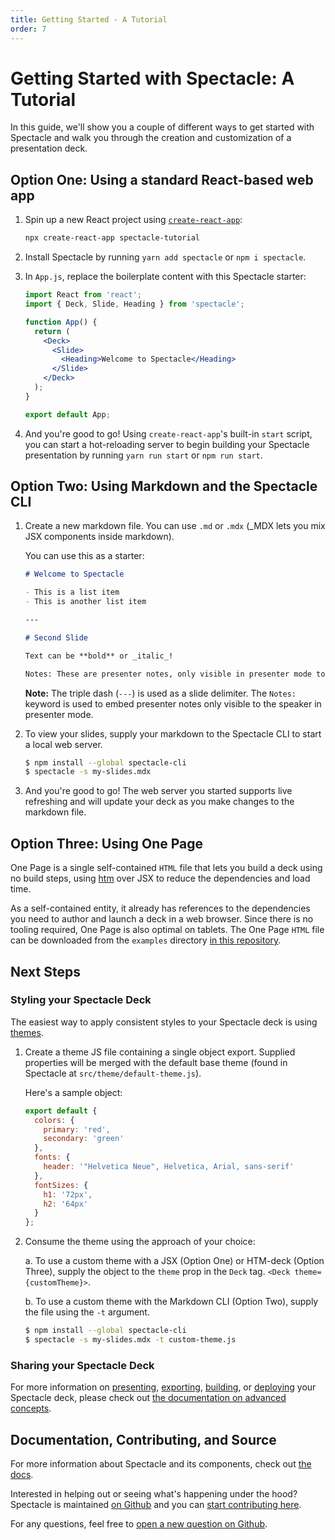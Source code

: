 ```yaml
---
title: Getting Started - A Tutorial
order: 7
---
```


<a name="tutorial"></a>

# Getting Started with Spectacle: A Tutorial

In this guide, we'll show you a couple of different ways to get started with Spectacle and walk you through the creation and customization of a presentation deck.

<a name="option-one"></a>

## Option One: Using a standard React-based web app

1. Spin up a new React project using [`create-react-app`](https://github.com/facebook/create-react-app):

    ```sh
    npx create-react-app spectacle-tutorial
    ```

2. Install Spectacle by running `yarn add spectacle` or `npm i spectacle`.

3. In `App.js`, replace the boilerplate content with this Spectacle starter:

    ```jsx
    import React from 'react';
    import { Deck, Slide, Heading } from 'spectacle';

    function App() {
      return (
        <Deck>
          <Slide>
            <Heading>Welcome to Spectacle</Heading>
          </Slide>
        </Deck>
      );
    }

    export default App;
    ```

4. And you're good to go! Using `create-react-app`'s built-in `start` script, you can start a hot-reloading server to begin building your Spectacle presentation by running `yarn run start` or `npm run start`.

<a name="option-two"></a>

## Option Two: Using Markdown and the Spectacle CLI

1. Create a new markdown file. You can use `.md` or `.mdx` (_MDX lets you mix JSX components inside markdown).

    You can use this as a starter:

      ```md
      # Welcome to Spectacle

      - This is a list item
      - This is another list item

      ---

      # Second Slide

      Text can be **bold** or _italic_!

      Notes: These are presenter notes, only visible in presenter mode to the speaker.
      ```

    **Note:** The triple dash (`---`) is used as a slide delimiter. The `Notes:` keyword is used to embed presenter notes only visible to the speaker in presenter mode.

2. To view your slides, supply your markdown to the Spectacle CLI to start a local web server.

    ```sh
    $ npm install --global spectacle-cli
    $ spectacle -s my-slides.mdx
    ```

3. And you're good to go! The web server you started supports live refreshing and will update your deck as you make changes to the markdown file.

<a name="option-three"></a>

## Option Three: Using One Page

One Page is a single self-contained `HTML` file that lets you build a deck using no build steps, using [htm](https://github.com/developit/htm) over JSX to reduce the dependencies and load time.

As a self-contained entity, it already has references to the dependencies you need to author and launch a deck in a web browser. Since there is no tooling required, One Page is also optimal on tablets. The One Page `HTML` file can be downloaded from the `examples` directory [in this repository](https://unpkg.com/browse/spectacle@latest/examples/one-page.html).

<a name="next-steps"></a>

## Next Steps

<a name="styling"></a>

### Styling your Spectacle Deck

The easiest way to apply consistent styles to your Spectacle deck is using [themes](./advanced-concepts#themes).

1. Create a theme JS file containing a single object export. Supplied properties will be merged with the default base theme (found in Spectacle at `src/theme/default-theme.js`). 

    Here's a sample object:

    ```js
    export default {
      colors: {
        primary: 'red',
        secondary: 'green'
      },
      fonts: {
        header: '"Helvetica Neue", Helvetica, Arial, sans-serif'
      },
      fontSizes: {
        h1: '72px',
        h2: '64px'
      }
    };
    ```

2. Consume the theme using the approach of your choice:

    a. To use a custom theme with a JSX (Option One) or HTM-deck (Option Three), supply the object to the `theme` prop in the `Deck` tag. `<Deck theme={customTheme}>`.

    b. To use a custom theme with the Markdown CLI (Option Two), supply the file using the `-t` argument.

      ```sh
      $ npm install --global spectacle-cli
      $ spectacle -s my-slides.mdx -t custom-theme.js
      ```

<a name="sharing"></a>

### Sharing your Spectacle Deck

For more information on [presenting](./basic-concepts#presenting), [exporting](./advanced-concepts#exporting), [building](./advanced-concepts#build--deployment), or [deploying](./advanced-concepts#build--deployment) your Spectacle deck, please check out [the documentation on advanced concepts](https://formidable.com/open-source/spectacle/docs/advanced-concepts/).

<a name="documentation-contributing-and-source"></a>

## Documentation, Contributing, and Source

For more information about Spectacle and its components, check out [the docs](https://formidable.com/open-source/spectacle).

Interested in helping out or seeing what's happening under the hood? Spectacle is maintained [on Github](https://github.com/FormidableLabs/spectacle) and you can [start contributing here](https://github.com/FormidableLabs/spectacle/blob/master/docs/CONTRIBUTING.md).

For any questions, feel free to [open a new question on Github](https://github.com/FormidableLabs/spectacle/issues/new?template=question.md).

